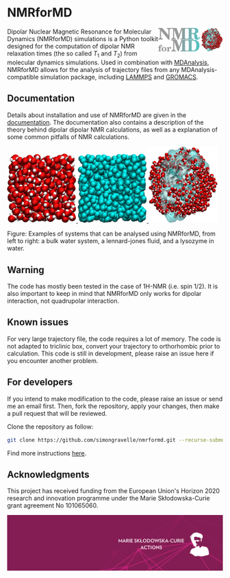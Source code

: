 # NMRforMD

<a href="webp">
  <img src="docs/source/figures/logo/logo-b.png" align="right" width="30%"/>
</a>

Dipolar Nuclear Magnetic Resonance for Molecular Dynamics
(NMRforMD) simulations
is a Python toolkit designed for the computation of
dipolar NMR relaxation times (the so called $T_1$ and $T_2$)
from molecular dynamics simulations.
Used in combination with [MDAnalysis](https://www.mdanalysis.org/),
NMRforMD allows for the analysis of trajectory
files from any MDAnalysis-compatible simulation package, including
[LAMMPS](https://www.lammps.org/) and [GROMACS](https://www.gromacs.org/).

## Documentation

Details about installation and use of NMRforMD
are given in the [documentation](https://nmrformd.readthedocs.io/en/latest/).
The documentation also contains a description of
the theory behind dipolar dipolar NMR calculations, as well as
a explanation of some common pitfalls of NMR calculations.

<p float="left">
    <a href="https://nmrformd.readthedocs.io/en/latest/">
        <img src="avatars/bulk-water.png" width="32%" />
    </a>
    <a href="https://nmrformd.readthedocs.io/en/latest/">
        <img src="avatars/lennard-jones-fluid.png" width="32%" />
    </a>
    <a href="https://nmrformd.readthedocs.io/en/latest/">
        <img src="avatars/lysozyme-in-water.png" width="32%" />
    </a>
</p>

Figure: Examples of systems that can be analysed using NMRforMD, from left to right: a bulk water system, a lennard-jones fluid, and a lysozyme in water.

## Warning

The code has mostly been tested in the case of 1H-NMR (i.e. spin 1/2).
It is also important to keep in mind that NMRforMD only works for
dipolar interaction, not quadrupolar interaction.

## Known issues

For very large trajectory file, the code requires a lot of memory.
The code is not adapted to triclinic box, convert your trajectory
to orthorhombic prior to calculation. This code is still in development,
please raise an issue here if you encounter another problem.

## For developers

If you intend to make modification to the code, please raise an issue or send me an email
first. Then, fork the repository, apply your changes, then make a pull request
that will be reviewed.

Clone the repository as follow:

``` bash
git clone https://github.com/simongravelle/nmrformd.git --recurse-submodule
```

Find more instructions [here](developers/README.md).

## Acknowledgments

This project has received funding from the European
Union's Horizon 2020 research and innovation programme
under the Marie Skłodowska-Curie grant agreement No 101065060.

![MSCA image](docs/source/figures/logo/msca.png)
